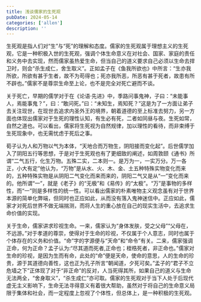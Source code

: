 ```yaml
---
title: 浅谈儒家的生死观
pubDate: 2024-05-14
categories: ['allen']
description: ''
---
```

生死观是指人们对“生”与“死”的理解和态度。儒家的生死观属于理想主义的生死观，它是一种积极入世的生死观，强调个体生命意义在对社会、国家、家庭的责任和义务中去实现，然而儒家虽热爱生命，但当自己的道义要求自己必须以生命去捍卫时，则会“杀生成仁，舍生取义”。正如孟子在《鱼我所欲也》中所言：“生亦我所欲，所欲有甚于生者，故不为苟得也；死亦我所恶，所恶有甚于死者，故患有所不辟也。”儒家不是尊崇生命至上论，也不是完全对死亡避而不谈。

关于死亡，早期的儒学对于在《论语·先进》中，季路问事鬼神，子曰：“未能事人，焉能事鬼？”，曰：“敢问死。”曰：“未知生，焉知死？”这是为了一方面让弟子去关注现世，在现世去追求内圣外王的境界，朝着道德的至上标准去努力，另一方面也体现出儒家对于生死的理性认知，有生必有死，二者如同昼与夜。生死如常，自然之道也。可以看出，儒家将生死视为自然规律，加以理性的看待，而非束缚于生死现象中，也无需忧虑于死后之事。

荀子认为人和万物以气为本体，“天地合而万物生，阴阳接而变化起”。后世儒学加入了阴阳五行等思想，于是对于生死观也有了更细致的阐述，如周敦颐《通书》所谓“二气五行，化生万物。五殊二实，二本则一。是万为一，一实万分。万一各正，小大有定”他认为，“万物”是从水、火、木、金、土五种特殊实物变化而来的，五种特殊实物是从阴阳二气变化而来而来的，阴阳二气又是从“一”变化而来的。他所谓“一”，就是《老子》的“无极”和《易传》的“太极”。“万”是事物的多样性，而“一”则是多样性的统一性。可以看出儒家的朴素唯物主义观念虽有对于世界本源的简单化弊端，但同时也正应如此，从而没有落入鬼神迷信中。正应如此，儒家才对死后世界不做无端揣测，而将人生的重心放在自己的现实生活中，去追求生命价值的实现。

关于生命，儒家讲求珍视生命。一来，儒家认为“身体发肤，受之父母”“父母在，不远游。”对于孝道的尊崇，使得对于生命的珍视，不仅属于个人意志，同时也属于个体存在的义务和价值。“命”字的字源便与“天命”和“命令”有关。二来，儒家强调正命，何为正命？孟子认为:“尽其道而死者,正命也；桎梏死者，非正命也。”儒家对生命的珍视，是因为生而有命，此处的“命”便是天命，使命的意思，人的生命的珍贵，源于其道德向善性，这也正为孔子所言“朝闻道，夕死可矣。”孟子的“君子不立危墙之下”正体现了对于“非正命”的反对，人当死得其所，如果自己的道义与生命无法两全，“舍身取义”，“杀生成仁”亦可取。儒家的生死观对于当下人处于后现代虚无主义影响下，生命无法寻得意义有着很大帮助，虽然对于将自己的生命意义局限于集体和社会，而一定程度上忽视了个体性，但总体上，是一种积极的生死观。





